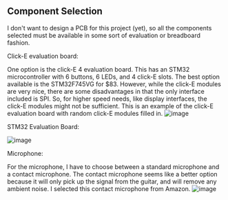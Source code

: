 ## Component Selection

I don't want to design a PCB for this project (yet), so all the components selected must be available in some sort of evaluation or breadboard fashion.

Click-E evaluation board:

One option is the click-E 4 evaluation board. This has an STM32 microcontroller with 6 buttons, 6 LEDs, and 4 click-E slots. The best option available is the STM32F745VG for $83. However, while the click-E modules are very nice, there are some disadvantages in that the only interface included is SPI. So, for higher speed needs, like display interfaces, the click-E modules might not be sufficient. This is an example of the click-E evaluation board with random click-E modules filled in.
![image](https://github.com/user-attachments/assets/d0bb7c63-20f8-4b41-9a21-9d137f9eef9b)

STM32 Evaluation Board:

![image](https://github.com/user-attachments/assets/445569c4-0a8f-4937-ac10-87e277763899)


Microphone:

For the microphone, I have to choose between a standard microphone and a contact microphone. The contact microphone seems like a better option because it will only pick up the signal from the guitar, and will remove any ambient noise.
I selected this contact microphone from Amazon.
![image](https://github.com/user-attachments/assets/203b5137-0d96-4f91-baa6-b540021d3e8a)


